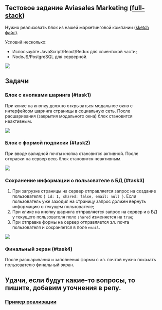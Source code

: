 ## Тестовое задание Aviasales Marketing ([full-stack](https://aviasales.recruitee.com/o/fullstack-developer))

Нужно реализовать блок из нашей маркетинговой компании ([sketch файл](design.sketch)).

Условий несколько:
- Используйте JavaScript/React/Redux для клиентской части;
- NodeJS/PostgreSQL для серверной.

![](preview.png?raw=true "")

## Задачи
### Блок с кнопками шаринга (#task1)
При клике на кнопку должно открываться модальное окно с интерфейсом шаринга страницы в социальную сеть. После расшаривания (закрытия модального окна) блок становится неактивным.

![](share.png?raw=true "")

### Блок с формой подписки (#task2)
При вводе валидной почты кнопка становится активной. После отправки на сервер весь блок становится неактивным.

![](email.png?raw=true "")

### Сохранение информации о пользователе в БД (#task3)
1. При загрузке страницы на сервер отправляется запрос на создание пользователя: `{ id: 1, shared: false, email: null }`. Если пользователь уже заходил на страницу запрос должен вернуть информацию о текущем пользователе;
2. При клике на кнопку шаринга отправляется запрос на сервер и в БД у текущего пользователя поле `shared` изменяется на `true`;
3. При отправке формы на сервер отправляется эл. почта пользователя и сохраняется в поле `email`.

![](scheme.png?raw=true "")

### Финальный экран (#task4)
После расшаривания и заполнения формы с эл. почтой нужно показать пользователю финальный экран.

## Удачи, если будут какие-то вопросы, то пишите, добавим уточнения в репу.

### [Пример реализации](https://kandidat.aviasales.ru)